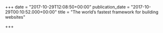 +++
date = "2017-10-29T12:08:50+00:00"
publication_date = "2017-10-29T00:10:52.000+00:00"
title = "The world’s fastest framework for building websites"

+++
